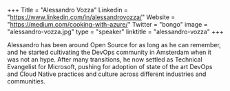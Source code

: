+++
Title = "Alessandro Vozza"
Linkedin = "https://www.linkedin.com/in/alessandrovozza/"
Website = "https://medium.com/cooking-with-azure/"
Twitter = "bongo"
image = "alessandro-vozza.jpg"
type = "speaker"
linktitle = "alessandro-vozza"
+++

Alessandro has been around Open Source for as long as he can remember, and he started cultivating the DevOps community in Amsterdam when it was not an hype. After many transitions, he now settled as Technical Evangelist for Microsoft, pushing for adoption of state of the art DevOps and Cloud Native practices and culture across different industries and communities.
